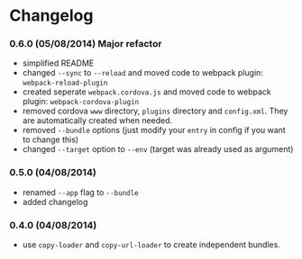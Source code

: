 # Changelog

### 0.6.0 (05/08/2014) Major refactor

* simplified README
* changed `--sync` to `--reload` and moved code to webpack plugin: `webpack-reload-plugin`
* created seperate `webpack.cordova.js` and moved code to webpack plugin: `webpack-cordova-plugin`
* removed cordova `www` directory, `plugins` directory and `config.xml`. They are automatically created when needed. 
* removed `--bundle` options (just modify your `entry` in config if you want to change this)
* changed `--target` option to `--env` (target was already used as argument)

### 0.5.0 (04/08/2014)

* renamed `--app` flag to `--bundle`
* added changelog

### 0.4.0 (04/08/2014)

* use `copy-loader` and `copy-url-loader` to create independent bundles.